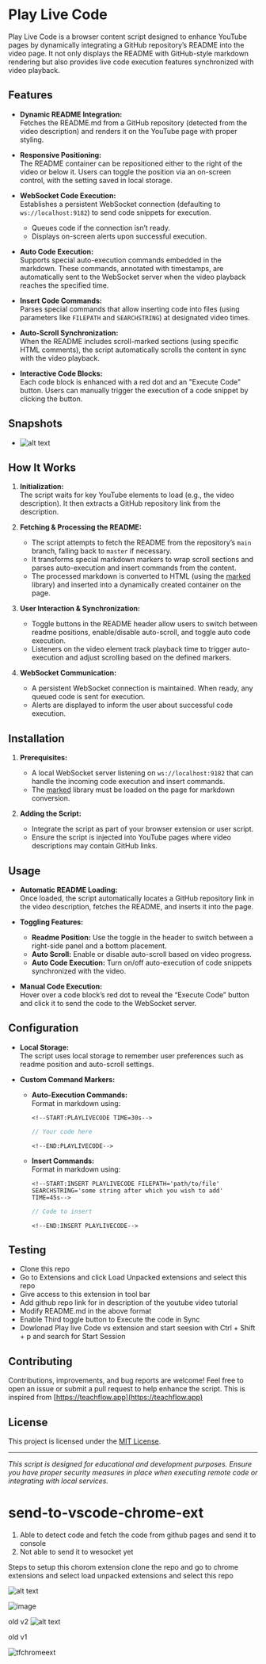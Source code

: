 # Play Live Code

Play Live Code is a browser content script designed to enhance YouTube pages by dynamically integrating a GitHub repository’s README into the video page. It not only displays the README with GitHub-style markdown rendering but also provides live code execution features synchronized with video playback.

## Features

- **Dynamic README Integration:**  
  Fetches the README.md from a GitHub repository (detected from the video description) and renders it on the YouTube page with proper styling.

- **Responsive Positioning:**  
  The README container can be repositioned either to the right of the video or below it. Users can toggle the position via an on-screen control, with the setting saved in local storage.

- **WebSocket Code Execution:**  
  Establishes a persistent WebSocket connection (defaulting to `ws://localhost:9182`) to send code snippets for execution.  
  - Queues code if the connection isn’t ready.
  - Displays on-screen alerts upon successful execution.

- **Auto Code Execution:**  
  Supports special auto-execution commands embedded in the markdown. These commands, annotated with timestamps, are automatically sent to the WebSocket server when the video playback reaches the specified time.

- **Insert Code Commands:**  
  Parses special commands that allow inserting code into files (using parameters like `FILEPATH` and `SEARCHSTRING`) at designated video times.

- **Auto-Scroll Synchronization:**  
  When the README includes scroll-marked sections (using specific HTML comments), the script automatically scrolls the content in sync with the video playback.

- **Interactive Code Blocks:**  
  Each code block is enhanced with a red dot and an "Execute Code" button. Users can manually trigger the execution of a code snippet by clicking the button.
## Snapshots
- ![alt text](image-2.png)
## How It Works

1. **Initialization:**  
   The script waits for key YouTube elements to load (e.g., the video description). It then extracts a GitHub repository link from the description.

2. **Fetching & Processing the README:**  
   - The script attempts to fetch the README from the repository’s `main` branch, falling back to `master` if necessary.
   - It transforms special markdown markers to wrap scroll sections and parses auto-execution and insert commands from the content.
   - The processed markdown is converted to HTML (using the [marked](https://github.com/markedjs/marked) library) and inserted into a dynamically created container on the page.

3. **User Interaction & Synchronization:**  
   - Toggle buttons in the README header allow users to switch between readme positions, enable/disable auto-scroll, and toggle auto code execution.
   - Listeners on the video element track playback time to trigger auto-execution and adjust scrolling based on the defined markers.

4. **WebSocket Communication:**  
   - A persistent WebSocket connection is maintained. When ready, any queued code is sent for execution.
   - Alerts are displayed to inform the user about successful code execution.

## Installation

1. **Prerequisites:**
   - A local WebSocket server listening on `ws://localhost:9182` that can handle the incoming code execution and insert commands.
   - The [marked](https://github.com/markedjs/marked) library must be loaded on the page for markdown conversion.

2. **Adding the Script:**
   - Integrate the script as part of your browser extension or user script.
   - Ensure the script is injected into YouTube pages where video descriptions may contain GitHub links.

## Usage

- **Automatic README Loading:**  
  Once loaded, the script automatically locates a GitHub repository link in the video description, fetches the README, and inserts it into the page.

- **Toggling Features:**  
  - **Readme Position:** Use the toggle in the header to switch between a right-side panel and a bottom placement.
  - **Auto Scroll:** Enable or disable auto-scroll based on video progress.
  - **Auto Code Execution:** Turn on/off auto-execution of code snippets synchronized with the video.

- **Manual Code Execution:**  
  Hover over a code block’s red dot to reveal the “Execute Code” button and click it to send the code to the WebSocket server.

## Configuration

- **Local Storage:**  
  The script uses local storage to remember user preferences such as readme position and auto-scroll settings.

- **Custom Command Markers:**  
  - **Auto-Execution Commands:**  
    Format in markdown using:

    `<!--START:PLAYLIVECODE TIME=30s-->`
    ```js
    // Your code here
    ```
    `<!--END:PLAYLIVECODE-->`
  - **Insert Commands:**  
    Format in markdown using:
    
    `<!--START:INSERT PLAYLIVECODE FILEPATH='path/to/file' SEARCHSTRING='some string after which you wish to add' TIME=45s-->`
    ```javascript
    // Code to insert
    ```
    `<!--END:INSERT PLAYLIVECODE-->`

## Testing
- Clone this repo
- Go to Extensions and click Load Unpacked extensions and select this repo
- Give access to this extension in tool bar
- Add github repo link for in description of the youtube video tutorial
- Modify README.md in the above format
- Enable Third toggle button to Execute the code in Sync
- Dowlonad Play live Code vs extension and start seesion with Ctrl + Shift + p and search for Start Session
## Contributing

Contributions, improvements, and bug reports are welcome! Feel free to open an issue or submit a pull request to help enhance the script.
This is inspired from [https://teachflow.app](https://teachflow.app)

## License

This project is licensed under the [MIT License](LICENSE).

---

*This script is designed for educational and development purposes. Ensure you have proper security measures in place when executing remote code or integrating with local services.*

# send-to-vscode-chrome-ext

1. Able to detect code and fetch the code from github pages and send it to console
2. Not able to send it to wesocket yet 

Steps to setup this chorom extension 
clone the repo and go to chrome extensions and select load unpacked extensions and select this repo

![alt text](image-1.png)

![image](https://github.com/user-attachments/assets/ad710064-f3d2-40f7-8252-c14d19f61a81)

old v2
![alt text](image.png)

old v1

![tfchromeext](https://github.com/user-attachments/assets/5affb35b-36a6-49ee-8a69-b02b5a4cbe0f)